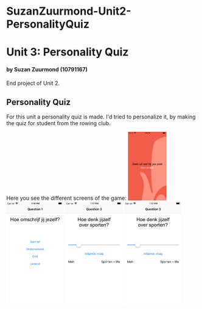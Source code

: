 # SuzanZuurmond-Unit2-PersonalityQuiz

# Unit 3: Personality Quiz
#### by Suzan Zuurmond (10791167)
End project of Unit 2. 

## Personality Quiz
For this unit a personality quiz is made. I'd tried to personalize it, by making the quiz for student from the rowing club. 

Here you see the different screens of the game: 
<img src="doc/Start screen.png" width="20%" title="Start Screen"> <img src="doc/Single questions.png" width="30%" title="Single question"> <img src="doc/Multiple questions.png" width="30%" title="Multiple question"> <img src="doc/Slider questions.png" width="30%" title="Slider question">
